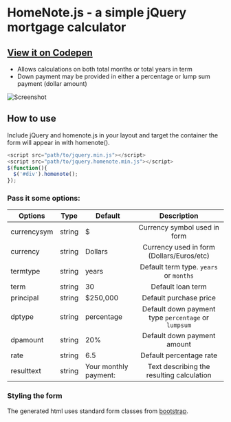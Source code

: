# HomeNote.js - a simple jQuery mortgage calculator

## [View it on Codepen](http://codepen.io/kylephillips/pen/YPXzzq)

 * Allows calculations on both total months or total years in term
 * Down payment may be provided in either a percentage or lump sum payment (dollar amount)
 
 ![Screenshot](https://raw.githubusercontent.com/kylephillips/homenote/master/example/images/screenshot.png)


## How to use
Include jQuery and homenote.js in your layout and target the container the form will appear in with homenote().


```javascript
<script src="path/to/jquery.min.js"></script>
<script src="path/to/jquery.homenote.min.js"></script>
$(function(){
  $('#div').homenote();
});
```


### Pass it some options:
| Options       | Type           | Default  |  Description
| ------------- |:-------------:| -----|:---------:
| currencysym      | string | $ | Currency symbol used in form
| currency      | string      |   Dollars | Currency used in form (Dollars/Euros/etc)
| termtype | string      |    years | Default term type. ```years``` or ```months```
| term  |  string | 30 | Default loan term
| principal | string | $250,000 | Default purchase price
| dptype | string | percentage | Default down payment type ```percentage``` or ```lumpsum```
| dpamount | string | 20% | Default down payment amount
| rate | string | 6.5 | Default percentage rate
| resulttext | string | Your monthly payment: | Text describing the resulting calculation



### Styling the form

The generated html uses standard form classes from [bootstrap](https://getbootstrap.com).
